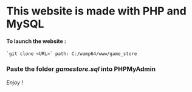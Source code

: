 # This website is made with PHP and MySQL

#### To launch the website :

    `git clone <URL>` path: C:/wamp64/www/game_store

### Paste the folder _gamestore.sql_ into PHPMyAdmin

_Enjoy !_
